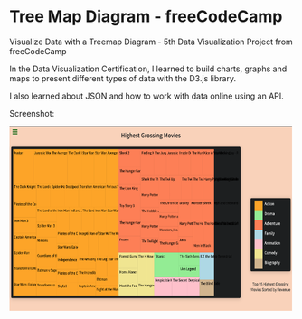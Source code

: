 # Tree Map Diagram - freeCodeCamp

Visualize Data with a Treemap Diagram - 5th Data Visualization Project from freeCodeCamp 

In the Data Visualization Certification, I learned to build charts, graphs and maps to present 
different types of data with the D3.js library.

I also learned about JSON and how to work with data online using an API.

Screenshot: 

<img src="https://github.com/tomasproanop/tree-map-fcc/blob/main/tree-map.jpg" width="500" height="327">




